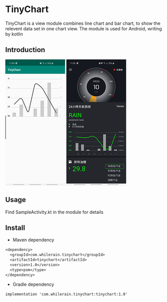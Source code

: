 # TinyChart

TinyChart is a view module combines line chart and bar chart, to show the relevent data set in one chart view. The module is used for Android, writing by kotlin

## Introduction

![image](https://github.com/xunqun/TinyChart/blob/master/device-2019-08-20-110539.png?raw=true)
![image](https://github.com/xunqun/TinyChart/blob/master/device-2019-08-20-110608.png?raw=true)

## Usage

Find SampleActivity.kt in the module for details

## Install

- Maven dependency

```Maven
<dependency>
  <groupId>com.whilerain.tinychart</groupId>
  <artifactId>tinychart</artifactId>
  <version>1.0</version>
  <type>pom</type>
</dependency>
```
  
- Gradle dependency

```Gradle
implementation 'com.whilerain.tinychart:tinychart:1.0'
```
